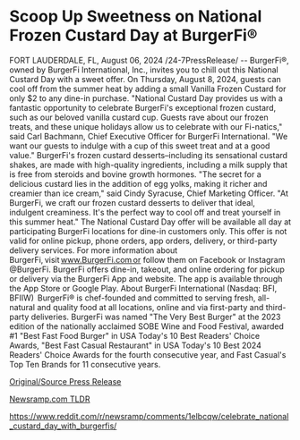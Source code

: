# Scoop Up Sweetness on National Frozen Custard Day at BurgerFi®

FORT LAUDERDALE, FL, August 06, 2024 /24-7PressRelease/ -- BurgerFi®, owned by BurgerFi International, Inc., invites you to chill out this National Custard Day with a sweet offer. On Thursday, August 8, 2024, guests can cool off from the summer heat by adding a small Vanilla Frozen Custard for only $2 to any dine-in purchase.   "National Custard Day provides us with a fantastic opportunity to celebrate BurgerFi's exceptional frozen custard, such as our beloved vanilla custard cup. Guests rave about our frozen treats, and these unique holidays allow us to celebrate with our Fi-natics," said Carl Bachmann, Chief Executive Officer for BurgerFi International. "We want our guests to indulge with a cup of this sweet treat and at a good value."   BurgerFi's frozen custard desserts–including its sensational custard shakes, are made with high-quality ingredients, including a milk supply that is free from steroids and bovine growth hormones.   "The secret for a delicious custard lies in the addition of egg yolks, making it richer and creamier than ice cream," said Cindy Syracuse, Chief Marketing Officer. "At BurgerFi, we craft our frozen custard desserts to deliver that ideal, indulgent creaminess. It's the perfect way to cool off and treat yourself in this summer heat."   The National Custard Day offer will be available all day at participating BurgerFi locations for dine-in customers only. This offer is not valid for online pickup, phone orders, app orders, delivery, or third-party delivery services.   For more information about BurgerFi, visit www.BurgerFi.com or follow them on Facebook or Instagram @BurgerFi. BurgerFi offers dine-in, takeout, and online ordering for pickup or delivery via the BurgerFi App and website. The app is available through the App Store or Google Play.  About BurgerFi International (Nasdaq: BFI, BFIIW)   BurgerFi® is chef-founded and committed to serving fresh, all-natural and quality food at all locations, online and via first-party and third-party deliveries. BurgerFi was named "The Very Best Burger" at the 2023 edition of the nationally acclaimed SOBE Wine and Food Festival, awarded #1 "Best Fast Food Burger" in USA Today's 10 Best Readers' Choice Awards, "Best Fast Casual Restaurant" in USA Today's 10 Best 2024 Readers' Choice Awards for the fourth consecutive year, and Fast Casual's Top Ten Brands for 11 consecutive years. 

[Original/Source Press Release](https://www.24-7pressrelease.com/press-release/513156/scoop-up-sweetness-on-national-frozen-custard-day-at-burgerfi)
                    

[Newsramp.com TLDR](None) 

https://www.reddit.com/r/newsramp/comments/1elbcqw/celebrate_national_custard_day_with_burgerfis/